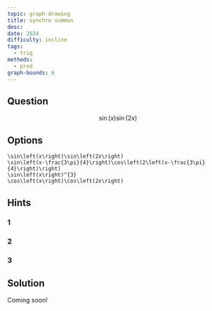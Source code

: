 ```yaml
---
topic: graph-drawing
title: synchro summon
desc: 
date: 2024
difficulty: incline
tags:
  - trig
methods:
  - prod
graph-bounds: 6
---
```



## Question
```math
\sin\left(x\right)\sin\left(2x\right)
```


## Options
```desmos
\sin\left(x\right)\sin\left(2x\right)
\sin\left(x-\frac{3\pi}{4}\right)\cos\left(2\left(x-\frac{3\pi}{4}\right)\right)
\sin\left(x\right)^{3}
\cos\left(x\right)\cos\left(2x\right)
```


## Hints

### 1

### 2

### 3


## Solution

Coming soon!

